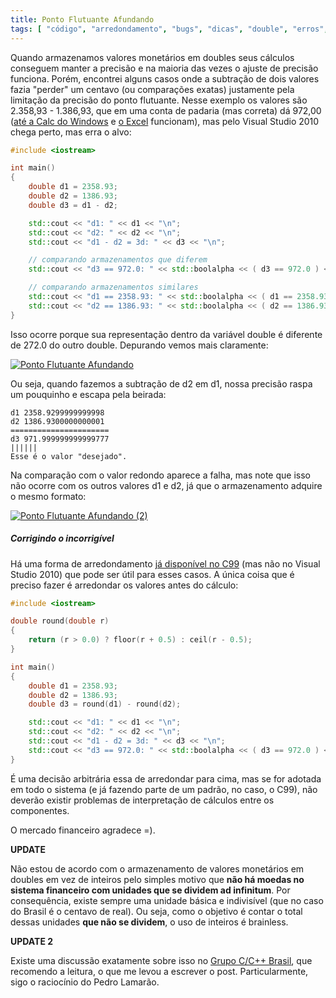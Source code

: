 ```yaml
---
title: Ponto Flutuante Afundando
tags: [ "código", "arredondamento", "bugs", "dicas", "double", "erros", "truques" ]
---
```


Quando armazenamos valores monetários em doubles seus cálculos conseguem manter a precisão e na maioria das vezes o ajuste de precisão funciona. Porém, encontrei alguns casos onde a subtração de dois valores fazia "perder" um centavo (ou comparações exatas) justamente pela limitação da precisão do ponto flutuante. Nesse exemplo os valores são 2.358,93 - 1.386,93, que em uma conta de padaria (mas correta) dá 972,00 ([até a Calc do Windows](http://www.codinghorror.com/blog/2009/01/if-you-dont-change-the-ui-nobody-notices.html) e [o Excel](http://dqsoft.blogspot.com.br/2007/09/ser-que-o-excel-2007-desaprendeu.html) funcionam), mas pelo Visual Studio 2010 chega perto, mas erra o alvo:

```cpp
#include <iostream>

int main()
{
	double d1 = 2358.93;
	double d2 = 1386.93;
	double d3 = d1 - d2;

	std::cout << "d1: " << d1 << "\n";
	std::cout << "d2: " << d2 << "\n";
	std::cout << "d1 - d2 = 3d: " << d3 << "\n";

	// comparando armazenamentos que diferem
	std::cout << "d3 == 972.0: " << std::boolalpha << ( d3 == 972.0 ) << "\n";

	// comparando armazenamentos similares
	std::cout << "d1 == 2358.93: " << std::boolalpha << ( d1 == 2358.93 ) << "\n";
	std::cout << "d2 == 1386.93: " << std::boolalpha << ( d2 == 1386.93 ) << "\n";
}

```


Isso ocorre porque sua representação dentro da variável double é diferente de 272.0 do outro double. Depurando vemos mais claramente:

[![Ponto Flutuante Afundando](http://farm4.staticflickr.com/3787/10726640115_76bdf8a8eb_o.png)](http://www.flickr.com/photos/caloni/10726640115/)

Ou seja, quando fazemos a subtração de d2 em d1, nossa precisão raspa um pouquinho e escapa pela beirada:


    
    d1 2358.9299999999998
    d2 1386.9300000000001
    ======================
    d3 971.999999999999777
    ||||||
    Esse é o valor "desejado".



Na comparação com o valor redondo aparece a falha, mas note que isso não ocorre com os outros valores d1 e d2, já que o armazenamento adquire o mesmo formato:

[![Ponto Flutuante Afundando (2)](http://farm4.staticflickr.com/3692/10726739335_b353225b51_o.png)](http://www.flickr.com/photos/caloni/10726739335/)



##### Corrigindo o incorrigível



Há uma forma de arredondamento [já disponível no C99](http://stackoverflow.com/questions/8316509/difference-dev-cpp-and-microsoft-visual-c-math-h) (mas não no Visual Studio 2010) que pode ser útil para esses casos. A única coisa que é preciso fazer é arredondar os valores antes do cálculo:

```cpp
#include <iostream>

double round(double r)
{
    return (r > 0.0) ? floor(r + 0.5) : ceil(r - 0.5);
}

int main()
{
	double d1 = 2358.93;
	double d2 = 1386.93;
	double d3 = round(d1) - round(d2);

	std::cout << "d1: " << d1 << "\n";
	std::cout << "d2: " << d2 << "\n";
	std::cout << "d1 - d2 = 3d: " << d3 << "\n";
	std::cout << "d3 == 972.0: " << std::boolalpha << ( d3 == 972.0 ) << "\n";
}

```


É uma decisão arbitrária essa de arredondar para cima, mas se for adotada em todo o sistema (e já fazendo parte de um padrão, no caso, o C99), não deverão existir problemas de interpretação de cálculos entre os componentes.

O mercado financeiro agradece =).

**UPDATE**

Não estou de acordo com o armazenamento de valores monetários em doubles em vez de inteiros pelo simples motivo que **não há moedas no sistema financeiro com unidades que se dividem ad infinitum**. Por consequência, existe sempre uma unidade básica e indivisível (que no caso do Brasil é o centavo de real). Ou seja, como o objetivo é contar o total dessas unidades **que não se dividem**, o uso de inteiros é brainless.

**UPDATE 2**

Existe uma discussão exatamente sobre isso no [Grupo C/C++ Brasil](https://groups.google.com/forum/#!topic/ccppbrasil/uzn6i0PJi8UEu), que recomendo a leitura, o que me levou a escrever o post. Particularmente, sigo o raciocínio do Pedro Lamarão.

